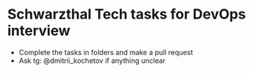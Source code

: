 # Schwarzthal Tech tasks for DevOps interview

- Complete the tasks in folders and make a pull request
- Ask tg: @dmitrii_kochetov if anything unclear
